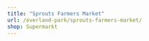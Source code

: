 ```yaml
---
title: "Sprouts Farmers Market"
url: /overland-park/sprouts-farmers-market/
shop: Supermarkt
---
```

